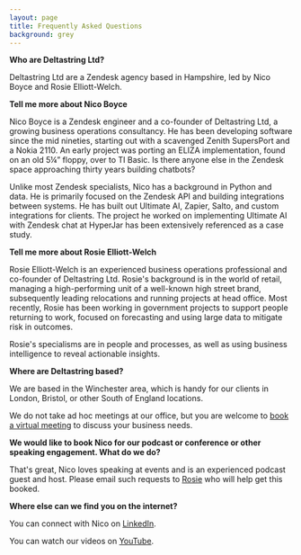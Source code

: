 ```yaml
---
layout: page
title: Frequently Asked Questions
background: grey
---
```


**Who are Deltastring Ltd?**

Deltastring Ltd are a Zendesk agency based in Hampshire, led by Nico Boyce and Rosie Elliott-Welch.

**Tell me more about Nico Boyce**

Nico Boyce is a Zendesk engineer and a co-founder of Deltastring Ltd, a growing business operations consultancy. He has been developing software since the mid nineties, starting out with a scavenged Zenith SupersPort and a Nokia 2110. An early project was porting an ELIZA implementation, found on an old 5¼” floppy, over to TI Basic. Is there anyone else in the Zendesk space approaching thirty years building chatbots?

Unlike most Zendesk specialists, Nico has a background in Python and data. He is primarily focused on the Zendesk API and building integrations between systems. He has built out Ultimate AI, Zapier, Salto, and custom integrations for clients. The project he worked on implementing Ultimate AI with Zendesk chat at HyperJar has been extensively referenced as a case study.

**Tell me more about Rosie Elliott-Welch**

Rosie Elliott-Welch is an experienced business operations professional and co-founder of Deltastring Ltd. Rosie's background is in the world of retail, managing a high-performing unit of a well-known high street brand, subsequently leading relocations and running projects at head office. Most recently, Rosie has been working in government projects to support people returning to work, focused on forecasting and using large data to mitigate risk in outcomes.

Rosie's specialisms are in people and processes, as well as using business intelligence to reveal actionable insights.

**Where are Deltastring based?**

We are based in the Winchester area, which is handy for our clients in London, Bristol, or other South of England locations.

We do not take ad hoc meetings at our office, but you are welcome to <a href="https://calendar.google.com/calendar/u/0/appointments/schedules/AcZssZ2vJhNy3gMyKSTnIHj3xdsAONXezmHe6_8av4SPLlfGW-znFeNqORBTDvGbfbUK4Y5Iyb44DWLf">book a virtual meeting</a> to discuss your business needs.

**We would like to book Nico for our podcast or conference or other speaking engagement. What do we do?**

That's great, Nico loves speaking at events and is an experienced podcast guest and host. Please email such requests to <a href="mailto:rosie@deltastring.com">Rosie</a> who will help get this booked.

**Where else can we find you on the internet?**

You can connect with Nico on [LinkedIn](https://www.linkedin.com/in/nicoboyce/).

You can watch our videos on [YouTube](https://www.youtube.com/@deltastringdotcom).